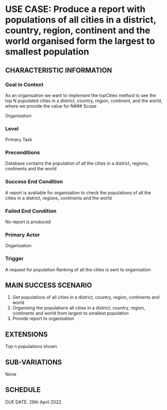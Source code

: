 # USE CASE: Produce a report with populations of all cities in a district, country, region, continent and the world organised form the largest to smallest population

## CHARACTERISTIC INFORMATION

### Goal in Context

As an organisation we want to implement the topCities method to see the top N populated cities in a district, country,
region, continent, and the world, where we provide the value for N### Scope

Organisation

### Level

Primary Task

### Preconditions

Database contains the population of all the cities in a district, regions, continents and the world

### Success End Condition

A report is available for organisation to check the populations of all the cities in a district, regions, continents and
the world

### Failed End Condition

No report is produced

### Primary Actor

Organisation

### Trigger

A request for population Ranking of all the cities is sent to organisation

## MAIN SUCCESS SCENARIO

1. Get populations of all cities in a district, country, region, continents and world
2. Organising the populations all cities in a district, country, region, continents and world from largest to smallest
   population
3. Provide report to organisation

## EXTENSIONS

Top n populations shown

## SUB-VARIATIONS

None

## SCHEDULE

DUE DATE: 29th April 2022
